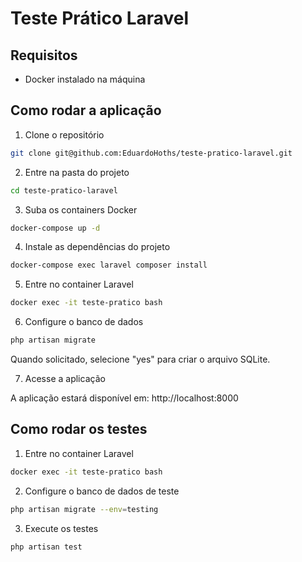 # Teste Prático Laravel

## Requisitos

- Docker instalado na máquina

## Como rodar a aplicação

1. Clone o repositório
```bash
git clone git@github.com:EduardoHoths/teste-pratico-laravel.git
```

2. Entre na pasta do projeto
```bash
cd teste-pratico-laravel
```

3. Suba os containers Docker
```bash
docker-compose up -d
```

4. Instale as dependências do projeto
```bash
docker-compose exec laravel composer install
```

5. Entre no container Laravel
```bash
docker exec -it teste-pratico bash
```

6. Configure o banco de dados
```bash
php artisan migrate
```
Quando solicitado, selecione "yes" para criar o arquivo SQLite.

7. Acesse a aplicação

A aplicação estará disponível em: http://localhost:8000

## Como rodar os testes

1. Entre no container Laravel
```bash
docker exec -it teste-pratico bash
```

2. Configure o banco de dados de teste
```bash
php artisan migrate --env=testing
```

3. Execute os testes
```bash
php artisan test
```
